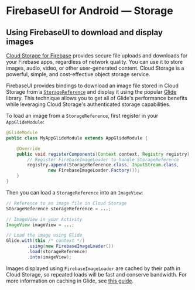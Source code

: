# FirebaseUI for Android — Storage

## Using FirebaseUI to download and display images

[Cloud Storage for Firebase][firebase-storage] provides secure file uploads and downloads for your Firebase apps,
regardless of network quality. You can use it to store images, audio, video, or other
user-generated content. Cloud Storage is a powerful, simple,
and cost-effective object storage service.

FirebaseUI provides bindings to download an image file stored in Cloud Storage
from a [`StorageReference`][storage-reference] and display it using the popular
[Glide][glide] library. This technique allows you to get all of Glide's performance
benefits while leveraging Cloud Storage's authenticated storage capabilities.

To load an image from a `StorageReference`, first register in your `AppGlideModule`:

```java
@GlideModule
public class MyAppGlideModule extends AppGlideModule {

    @Override
    public void registerComponents(Context context, Registry registry) {
        // Register FirebaseImageLoader to handle StorageReference
        registry.append(StorageReference.class, InputStream.class,
                new FirebaseImageLoader.Factory());
    }
}
```

Then you can load a `StorageReference` into an `ImageView`:

```java
// Reference to an image file in Cloud Storage
StorageReference storageReference = ...;

// ImageView in your Activity
ImageView imageView = ...;

// Load the image using Glide
Glide.with(this /* context */)
        .using(new FirebaseImageLoader())
        .load(storageReference)
        .into(imageView);
```

Images displayed using `FirebaseImageLoader` are cached by their path in Cloud Storage, so
repeated loads will be fast and conserve bandwidth. For more information on caching in Glide,
see [this guide][glide-caching].

[firebase-storage]: https://firebase.google.com/docs/storage/
[glide]: https://github.com/bumptech/glide
[storage-reference]: https://firebase.google.com/docs/reference/android/com/google/firebase/storage/StorageReference
[glide-caching]: https://github.com/bumptech/glide/wiki/Caching-and-Cache-Invalidation
